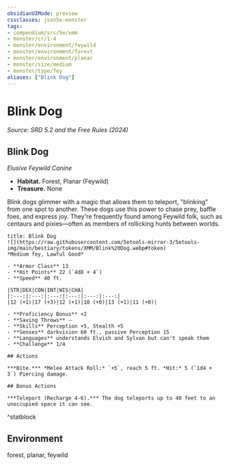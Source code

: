 ```yaml
---
obsidianUIMode: preview
cssclasses: json5e-monster
tags:
- compendium/src/5e/xmm
- monster/cr/1-4
- monster/environment/feywild
- monster/environment/forest
- monster/environment/planar
- monster/size/medium
- monster/type/fey
aliases: ["Blink Dog"]
---
```

# Blink Dog
*Source: SRD 5.2 and the Free Rules (2024)*  

## Blink Dog

*Elusive Feywild Canine*

- **Habitat.** Forest, Planar (Feywild)  
- **Treasure.** None  

Blink dogs glimmer with a magic that allows them to teleport, "blinking" from one spot to another. These dogs use this power to chase prey, baffle foes, and express joy. They're frequently found among Feywild folk, such as centaurs and pixies—often as members of rollicking hunts between worlds.

```ad-statblock
title: Blink Dog
![](https://raw.githubusercontent.com/5etools-mirror-3/5etools-img/main/bestiary/tokens/XMM/Blink%20Dog.webp#token)
*Medium fey, Lawful Good*

- **Armor Class** 13
- **Hit Points** 22 (`4d8 + 4`)
- **Speed** 40 ft.

|STR|DEX|CON|INT|WIS|CHA|
|:---:|:---:|:---:|:---:|:---:|:---:|
|12 (+1)|17 (+3)|12 (+1)|10 (+0)|13 (+1)|11 (+0)|

- **Proficiency Bonus** +2
- **Saving Throws** ⏤
- **Skills** Perception +5, Stealth +5
- **Senses** darkvision 60 ft., passive Perception 15
- **Languages** understands Elvish and Sylvan but can't speak them
- **Challenge** 1/4

## Actions

***Bite.*** *Melee Attack Roll:* `+5`, reach 5 ft. *Hit:* 5 (`1d4 + 3`) Piercing damage.

## Bonus Actions

***Teleport (Recharge 4-6).*** The dog teleports up to 40 feet to an unoccupied space it can see.
```
^statblock

## Environment

forest, planar, feywild